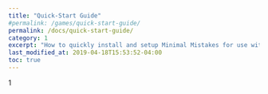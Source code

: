```yaml
---
title: "Quick-Start Guide"
#permalink: /games/quick-start-guide/
permalink: /docs/quick-start-guide/
category: 1
excerpt: "How to quickly install and setup Minimal Mistakes for use with GitHub Pages."
last_modified_at: 2019-04-18T15:53:52-04:00
toc: true
---
```


1
